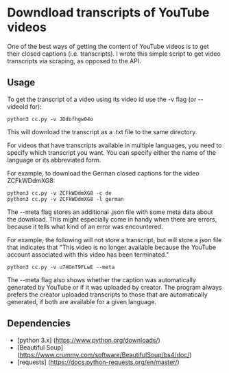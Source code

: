 # Downdload transcripts of YouTube videos

One of the best ways of getting the content of YouTube videos is to get their closed captions (i.e. transcripts).
I wrote this simple script to get video transcripts via scraping, as opposed to the API.

## Usage

To get the transcript of a video using its video id use the -v flag (or --videoId for):

```
python3 cc.py -v JDdofhgw04o
```

This will download the transcript as a .txt file to the same directory.

For videos that have transcripts available in multiple languages, you need to specify which transcript you want.
You can specify either the name of the language or its abbreviated form.

For example, to download the German closed captions for the video ZCFkWDdmXG8:

```
python3 cc.py -v ZCFkWDdmXG8 -c de
python3 cc.py -v ZCFkWDdmXG8 -l german 
```

The --meta flag stores an additional .json file with some meta data about the download. This might especially come in handy when there are errors, because it tells what kind of an error was encountered.

For example, the following will not store a transcript, but will store a json file that indicates that "This video is no longer available because the YouTube account associated with this video has been terminated."

```
python3 cc.py -v u7HOnT9FLwE --meta 
```

The --meta flag also shows whether the caption was automatically generated by YouTube or if it was uploaded by creator. The program always prefers the creator uploaded transcripts to those that are automatically generated, if both are available for a given language.

## Dependencies
- [python 3.x] (https://www.python.org/downloads/)
- [Beautiful Soup] (https://www.crummy.com/software/BeautifulSoup/bs4/doc/)
- [requests] (https://docs.python-requests.org/en/master/)
